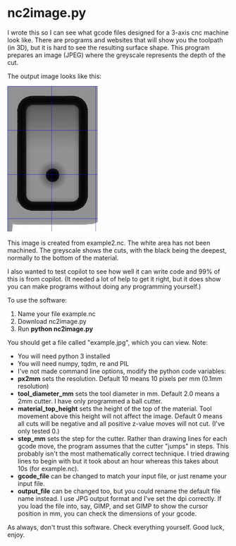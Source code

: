 # nc2image.py

I wrote this so I can see what gcode files designed for a 3-axis cnc machine look like. There are programs and websites that will show you the toolpath (in 3D), but it is hard to see the resulting surface shape. This program prepares an image (JPEG) where the greyscale represents the depth of the cut.

The output image looks like this:

![Small wooden catch image](example2.jpg)

This image is created from example2.nc. The white area has not been machined. The greyscale shows the cuts, with the black being the deepest, normally to the bottom of the material.

I also wanted to test copilot to see how well it can write code and 99% of this is from copilot. (It needed a lot of help to get it right, but it does show you can make programs without doing any programming yourself.)

To use the software:

1. Name your file example.nc
2. Download nc2image.py
3. Run **python nc2image.py**

You should get a file called "example.jpg", which you can view. Note:

* You will need python 3 installed
* You will need numpy, tqdm, re and PIL
* I've not made command line options, modify the python code variables:
* **px2mm** sets the resolution. Default 10 means 10 pixels per mm (0.1mm resolution)
* **tool_diameter_mm** sets the tool diameter in mm. Default 2.0 means a 2mm cutter. I have only programmed a ball cutter.
* **material_top_height** sets the height of the top of the material. Tool movement above this height will not affect the image. Default 0 means all cuts will be negative and all positive z-value moves will not cut. (I've only tested 0.)
* **step_mm** sets the step for the cutter. Rather than drawing lines for each gcode move, the program assumes that the cutter "jumps" in steps. This probably isn't the most mathematically correct technique. I tried drawing lines to begin with but it took about an hour whereas this takes about 10s (for example.nc).
* **gcode_file** can be changed to match your input file, or just rename your input file.
* **output_file** can be changed too, but you could rename the default file name instead. I use JPG output format and I've set the dpi correctly. If you load the file into, say, GIMP, and set GIMP to show the cursor position in mm, you can check the dimensions of your gcode.

As always, don't trust this software. Check everything yourself. Good luck, enjoy.

